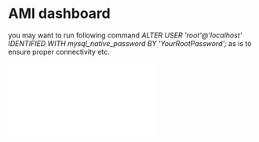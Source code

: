 # AMI dashboard 
   

you may want to run following command *_ALTER USER 'root'@'localhost' IDENTIFIED WITH mysql_native_password BY 'YourRootPassword';_* as is to ensure proper connectivity etc.

  


![Alt text](/assets/images/todo.pdf?raw=true "TODO")
